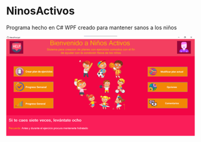 # NinosActivos
Programa hecho en C# WPF creado para mantener sanos a los niños

![Imagen del programa](https://github.com/Juanch1313/NinosActivos/blob/master/assets/menu.png)
